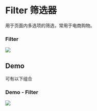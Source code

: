 
# Filter 筛选器
用于页面内多选项的筛选，常用于电商购物。

### Filter
![][image-1]

## Demo
可有以下组合

### Demo - Filter
![][image-2]

[image-1]:	https://github.com/viomiui/viomiui.image/blob/master/UIKit/Control/Filter/Filter%20-%202%20Buttons.png?raw=true
[image-2]:	https://github.com/viomiui/viomiui.image/blob/master/UIKit/Control/Filter/Demo%20-%20Filter.png?raw=true